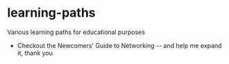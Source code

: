 # learning-paths
Various learning paths for educational purposes

* Checkout the Newcomers' Guide to Networking -- and help me expand it, thank you
